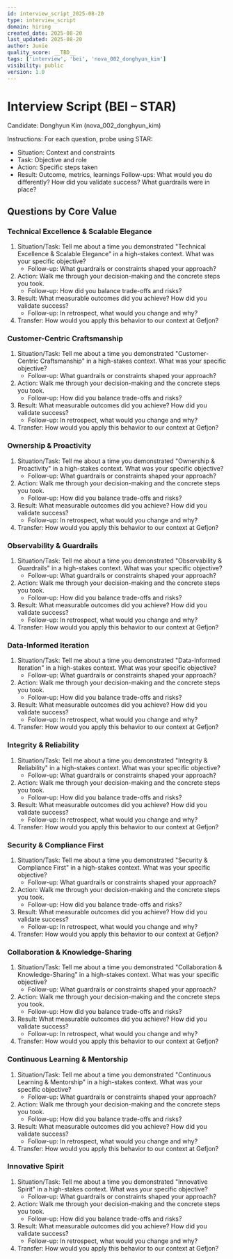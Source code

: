 ```yaml
---
id: interview_script_2025-08-20
type: interview_script
domain: hiring
created_date: 2025-08-20
last_updated: 2025-08-20
author: Junie
quality_score: __TBD__
tags: ['interview', 'bei', 'nova_002_donghyun_kim']
visibility: public
version: 1.0
---
```



# Interview Script (BEI – STAR)

Candidate: Donghyun Kim (nova_002_donghyun_kim)

Instructions:
For each question, probe using STAR:
- Situation: Context and constraints
- Task: Objective and role
- Action: Specific steps taken
- Result: Outcome, metrics, learnings
Follow-ups: What would you do differently? How did you validate success? What guardrails were in place?


## Questions by Core Value


### Technical Excellence & Scalable Elegance
1. Situation/Task: Tell me about a time you demonstrated "Technical Excellence & Scalable Elegance" in a high-stakes context. What was your specific objective?
   - Follow-up: What guardrails or constraints shaped your approach?
2. Action: Walk me through your decision-making and the concrete steps you took.
   - Follow-up: How did you balance trade-offs and risks?
3. Result: What measurable outcomes did you achieve? How did you validate success?
   - Follow-up: In retrospect, what would you change and why?
4. Transfer: How would you apply this behavior to our context at Gefjon?


### Customer-Centric Craftsmanship
1. Situation/Task: Tell me about a time you demonstrated "Customer-Centric Craftsmanship" in a high-stakes context. What was your specific objective?
   - Follow-up: What guardrails or constraints shaped your approach?
2. Action: Walk me through your decision-making and the concrete steps you took.
   - Follow-up: How did you balance trade-offs and risks?
3. Result: What measurable outcomes did you achieve? How did you validate success?
   - Follow-up: In retrospect, what would you change and why?
4. Transfer: How would you apply this behavior to our context at Gefjon?


### Ownership & Proactivity
1. Situation/Task: Tell me about a time you demonstrated "Ownership & Proactivity" in a high-stakes context. What was your specific objective?
   - Follow-up: What guardrails or constraints shaped your approach?
2. Action: Walk me through your decision-making and the concrete steps you took.
   - Follow-up: How did you balance trade-offs and risks?
3. Result: What measurable outcomes did you achieve? How did you validate success?
   - Follow-up: In retrospect, what would you change and why?
4. Transfer: How would you apply this behavior to our context at Gefjon?


### Observability & Guardrails
1. Situation/Task: Tell me about a time you demonstrated "Observability & Guardrails" in a high-stakes context. What was your specific objective?
   - Follow-up: What guardrails or constraints shaped your approach?
2. Action: Walk me through your decision-making and the concrete steps you took.
   - Follow-up: How did you balance trade-offs and risks?
3. Result: What measurable outcomes did you achieve? How did you validate success?
   - Follow-up: In retrospect, what would you change and why?
4. Transfer: How would you apply this behavior to our context at Gefjon?


### Data-Informed Iteration
1. Situation/Task: Tell me about a time you demonstrated "Data-Informed Iteration" in a high-stakes context. What was your specific objective?
   - Follow-up: What guardrails or constraints shaped your approach?
2. Action: Walk me through your decision-making and the concrete steps you took.
   - Follow-up: How did you balance trade-offs and risks?
3. Result: What measurable outcomes did you achieve? How did you validate success?
   - Follow-up: In retrospect, what would you change and why?
4. Transfer: How would you apply this behavior to our context at Gefjon?


### Integrity & Reliability
1. Situation/Task: Tell me about a time you demonstrated "Integrity & Reliability" in a high-stakes context. What was your specific objective?
   - Follow-up: What guardrails or constraints shaped your approach?
2. Action: Walk me through your decision-making and the concrete steps you took.
   - Follow-up: How did you balance trade-offs and risks?
3. Result: What measurable outcomes did you achieve? How did you validate success?
   - Follow-up: In retrospect, what would you change and why?
4. Transfer: How would you apply this behavior to our context at Gefjon?


### Security & Compliance First
1. Situation/Task: Tell me about a time you demonstrated "Security & Compliance First" in a high-stakes context. What was your specific objective?
   - Follow-up: What guardrails or constraints shaped your approach?
2. Action: Walk me through your decision-making and the concrete steps you took.
   - Follow-up: How did you balance trade-offs and risks?
3. Result: What measurable outcomes did you achieve? How did you validate success?
   - Follow-up: In retrospect, what would you change and why?
4. Transfer: How would you apply this behavior to our context at Gefjon?


### Collaboration & Knowledge-Sharing
1. Situation/Task: Tell me about a time you demonstrated "Collaboration & Knowledge-Sharing" in a high-stakes context. What was your specific objective?
   - Follow-up: What guardrails or constraints shaped your approach?
2. Action: Walk me through your decision-making and the concrete steps you took.
   - Follow-up: How did you balance trade-offs and risks?
3. Result: What measurable outcomes did you achieve? How did you validate success?
   - Follow-up: In retrospect, what would you change and why?
4. Transfer: How would you apply this behavior to our context at Gefjon?


### Continuous Learning & Mentorship
1. Situation/Task: Tell me about a time you demonstrated "Continuous Learning & Mentorship" in a high-stakes context. What was your specific objective?
   - Follow-up: What guardrails or constraints shaped your approach?
2. Action: Walk me through your decision-making and the concrete steps you took.
   - Follow-up: How did you balance trade-offs and risks?
3. Result: What measurable outcomes did you achieve? How did you validate success?
   - Follow-up: In retrospect, what would you change and why?
4. Transfer: How would you apply this behavior to our context at Gefjon?


### Innovative Spirit
1. Situation/Task: Tell me about a time you demonstrated "Innovative Spirit" in a high-stakes context. What was your specific objective?
   - Follow-up: What guardrails or constraints shaped your approach?
2. Action: Walk me through your decision-making and the concrete steps you took.
   - Follow-up: How did you balance trade-offs and risks?
3. Result: What measurable outcomes did you achieve? How did you validate success?
   - Follow-up: In retrospect, what would you change and why?
4. Transfer: How would you apply this behavior to our context at Gefjon?
